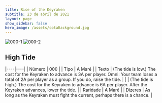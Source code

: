 ```yaml
---
title: Rise of the Keyraken
subtitle: 23 de abril de 2021
layout: page
show_sidebar: false
hero_image: /assets/cotaBackground.jpg
---
```


![000-1](https://cards-keyforge.s3.eu-north-1.amazonaws.com/media/en/rotk/000-1.png)
![000-2](https://cards-keyforge.s3.eu-north-1.amazonaws.com/media/en/rotk/000-2.png)

## High Tide

|----|----|
| Número | 000 |
| Tipo | A Maré |
| Texto | (The tide is low.) The cost for the Keyraken to advance is 3A per player. Omni: Your team loses a total of 2A per player as a group. If you do, raise the tide. |
|       | (The tide is high.) The cost for the Keyraken to advance is 6A per player. After the Keyraken advances, lower  the tide. |
| Raridade | A Maré |
| Dizeres | As long as the Keyraken must fight the current,  perhaps there is a chance. |
